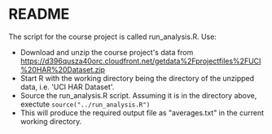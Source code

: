 README
=======

The script for the course project is called run_analysis.R. Use:
* Download and unzip the course project's data from https://d396qusza40orc.cloudfront.net/getdata%2Fprojectfiles%2FUCI%20HAR%20Dataset.zip
* Start R with the working directory being the directory of the unzipped data, i.e. 'UCI HAR Dataset'.
* Source the run_analysis.R script. Assuming it is in the directory above, exectute `source("../run_analysis.R")`
* This will produce the required output file as "averages.txt" in the current working directory.
